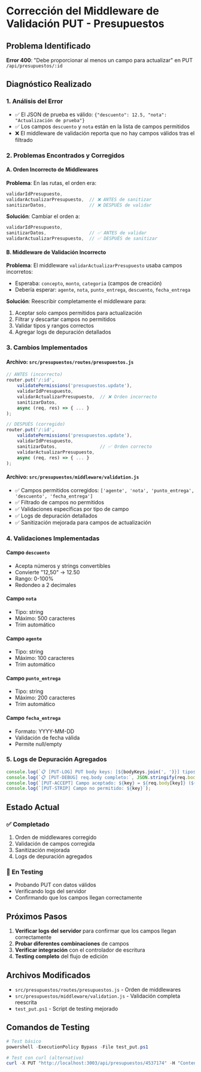 # Corrección del Middleware de Validación PUT - Presupuestos

## Problema Identificado

**Error 400**: "Debe proporcionar al menos un campo para actualizar" en PUT `/api/presupuestos/:id`

## Diagnóstico Realizado

### 1. Análisis del Error
- ✅ El JSON de prueba es válido: `{"descuento": 12.5, "nota": "Actualización de prueba"}`
- ✅ Los campos `descuento` y `nota` están en la lista de campos permitidos
- ❌ El middleware de validación reporta que no hay campos válidos tras el filtrado

### 2. Problemas Encontrados y Corregidos

#### A. Orden Incorrecto de Middlewares
**Problema**: En las rutas, el orden era:
```javascript
validarIdPresupuesto,
validarActualizarPresupuesto,  // ❌ ANTES de sanitizar
sanitizarDatos,                // ❌ DESPUÉS de validar
```

**Solución**: Cambiar el orden a:
```javascript
validarIdPresupuesto,
sanitizarDatos,                // ✅ ANTES de validar
validarActualizarPresupuesto,  // ✅ DESPUÉS de sanitizar
```

#### B. Middleware de Validación Incorrecto
**Problema**: El middleware `validarActualizarPresupuesto` usaba campos incorretos:
- Esperaba: `concepto`, `monto`, `categoria` (campos de creación)
- Debería esperar: `agente`, `nota`, `punto_entrega`, `descuento`, `fecha_entrega`

**Solución**: Reescribir completamente el middleware para:
1. Aceptar solo campos permitidos para actualización
2. Filtrar y descartar campos no permitidos
3. Validar tipos y rangos correctos
4. Agregar logs de depuración detallados

### 3. Cambios Implementados

#### Archivo: `src/presupuestos/routes/presupuestos.js`
```javascript
// ANTES (incorrecto)
router.put('/:id',
    validatePermissions('presupuestos.update'),
    validarIdPresupuesto,
    validarActualizarPresupuesto,  // ❌ Orden incorrecto
    sanitizarDatos,
    async (req, res) => { ... }
);

// DESPUÉS (corregido)
router.put('/:id',
    validatePermissions('presupuestos.update'),
    validarIdPresupuesto,
    sanitizarDatos,                // ✅ Orden correcto
    validarActualizarPresupuesto,
    async (req, res) => { ... }
);
```

#### Archivo: `src/presupuestos/middleware/validation.js`
- ✅ Campos permitidos corregidos: `['agente', 'nota', 'punto_entrega', 'descuento', 'fecha_entrega']`
- ✅ Filtrado de campos no permitidos
- ✅ Validaciones específicas por tipo de campo
- ✅ Logs de depuración detallados
- ✅ Sanitización mejorada para campos de actualización

### 4. Validaciones Implementadas

#### Campo `descuento`
- Acepta números y strings convertibles
- Convierte "12,50" → 12.50
- Rango: 0-100%
- Redondeo a 2 decimales

#### Campo `nota`
- Tipo: string
- Máximo: 500 caracteres
- Trim automático

#### Campo `agente`
- Tipo: string
- Máximo: 100 caracteres
- Trim automático

#### Campo `punto_entrega`
- Tipo: string
- Máximo: 200 caracteres
- Trim automático

#### Campo `fecha_entrega`
- Formato: YYYY-MM-DD
- Validación de fecha válida
- Permite null/empty

### 5. Logs de Depuración Agregados

```javascript
console.log(`📋 [PUT-LOG] PUT body keys: [${bodyKeys.join(', ')}] tipos: ${JSON.stringify(bodyTypes)} y ID recibido: ${id} (${typeof id})`);
console.log(`📋 [PUT-DEBUG] req.body completo:`, JSON.stringify(req.body, null, 2));
console.log(`[PUT-ACCEPT] Campo aceptado: ${key} = ${req.body[key]} (${typeof req.body[key]})`);
console.log(`[PUT-STRIP] Campo no permitido: ${key}`);
```

## Estado Actual

### ✅ Completado
1. Orden de middlewares corregido
2. Validación de campos corregida
3. Sanitización mejorada
4. Logs de depuración agregados

### 🔄 En Testing
- Probando PUT con datos válidos
- Verificando logs del servidor
- Confirmando que los campos llegan correctamente

## Próximos Pasos

1. **Verificar logs del servidor** para confirmar que los campos llegan correctamente
2. **Probar diferentes combinaciones** de campos
3. **Verificar integración** con el controlador de escritura
4. **Testing completo** del flujo de edición

## Archivos Modificados

- `src/presupuestos/routes/presupuestos.js` - Orden de middlewares
- `src/presupuestos/middleware/validation.js` - Validación completa reescrita
- `test_put.ps1` - Script de testing mejorado

## Comandos de Testing

```powershell
# Test básico
powershell -ExecutionPolicy Bypass -File test_put.ps1

# Test con curl (alternativo)
curl -X PUT "http://localhost:3003/api/presupuestos/4537174" -H "Content-Type: application/json" -d '{"descuento": 12.5, "nota": "Test"}'
